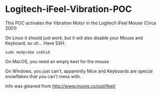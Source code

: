 # Logitech-iFeel-Vibration-POC
This POC activates the Vibration Motor in the Logitech iFeel Mouse (Circa 2001)

On Linux it should *just work*, but it will also disable your Mouse and Keyboard, so uh... Have SSH.

`sudo modprobe usbhid`

On MacOS, you need an empty kext for the mouse

On Windows, you just can't, apparently Mice and Keyboards are special snowflakes that you can't mess with.

Info was gleaned from http://www.moore.cx/out/ifeel/
